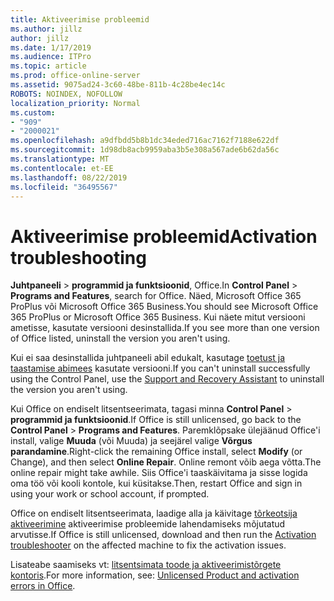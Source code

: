 ```yaml
---
title: Aktiveerimise probleemid
ms.author: jillz
author: jillz
ms.date: 1/17/2019
ms.audience: ITPro
ms.topic: article
ms.prod: office-online-server
ms.assetid: 9075ad24-3c60-48be-811b-4c28be4ec14c
ROBOTS: NOINDEX, NOFOLLOW
localization_priority: Normal
ms.custom:
- "909"
- "2000021"
ms.openlocfilehash: a9dfbdd5b8b1dc34eded716ac7162f7188e622df
ms.sourcegitcommit: 1d98db8acb9959aba3b5e308a567ade6b62da56c
ms.translationtype: MT
ms.contentlocale: et-EE
ms.lasthandoff: 08/22/2019
ms.locfileid: "36495567"
---
```

# <a name="activation-troubleshooting"></a><span data-ttu-id="ec142-102">Aktiveerimise probleemid</span><span class="sxs-lookup"><span data-stu-id="ec142-102">Activation troubleshooting</span></span>

<span data-ttu-id="ec142-103">**Juhtpaneeli** \> **programmid ja funktsioonid**, Office.</span><span class="sxs-lookup"><span data-stu-id="ec142-103">In **Control Panel** \> **Programs and Features**, search for Office.</span></span> <span data-ttu-id="ec142-104">Näed, Microsoft Office 365 ProPlus või Microsoft Office 365 Business.</span><span class="sxs-lookup"><span data-stu-id="ec142-104">You should see Microsoft Office 365 ProPlus or Microsoft Office 365 Business.</span></span> <span data-ttu-id="ec142-105">Kui näete mitut versiooni ametisse, kasutate versiooni desinstallida.</span><span class="sxs-lookup"><span data-stu-id="ec142-105">If you see more than one version of Office listed, uninstall the version you aren't using.</span></span>
  
<span data-ttu-id="ec142-106">Kui ei saa desinstallida juhtpaneeli abil edukalt, kasutage [toetust ja taastamise abimees](https://aka.ms/SARA-OfficeUninstall-Alchemy) kasutate versiooni.</span><span class="sxs-lookup"><span data-stu-id="ec142-106">If you can't uninstall successfully using the Control Panel, use the [Support and Recovery Assistant](https://aka.ms/SARA-OfficeUninstall-Alchemy) to uninstall the version you aren't using.</span></span>
  
<span data-ttu-id="ec142-107">Kui Office on endiselt litsentseerimata, tagasi minna **Control Panel** \> **programmid ja funktsioonid**.</span><span class="sxs-lookup"><span data-stu-id="ec142-107">If Office is still unlicensed, go back to the **Control Panel** \> **Programs and Features**.</span></span> <span data-ttu-id="ec142-108">Paremklõpsake ülejäänud Office'i install, valige **Muuda** (või Muuda) ja seejärel valige **Võrgus parandamine**.</span><span class="sxs-lookup"><span data-stu-id="ec142-108">Right-click the remaining Office install, select **Modify** (or Change), and then select **Online Repair**.</span></span> <span data-ttu-id="ec142-109">Online remont võib aega võtta.</span><span class="sxs-lookup"><span data-stu-id="ec142-109">The online repair might take awhile.</span></span> <span data-ttu-id="ec142-110">Siis Office'i taaskäivitama ja sisse logida oma töö või kooli kontole, kui küsitakse.</span><span class="sxs-lookup"><span data-stu-id="ec142-110">Then, restart Office and sign in using your work or school account, if prompted.</span></span>
  
<span data-ttu-id="ec142-111">Office on endiselt litsentseerimata, laadige alla ja käivitage [tõrkeotsija aktiveerimine](https://aka.ms/SARA-OfficeActivation-Alchemy) aktiveerimise probleemide lahendamiseks mõjutatud arvutisse.</span><span class="sxs-lookup"><span data-stu-id="ec142-111">If Office is still unlicensed, download and then run the [Activation troubleshooter](https://aka.ms/SARA-OfficeActivation-Alchemy) on the affected machine to fix the activation issues.</span></span>
  
<span data-ttu-id="ec142-112">Lisateabe saamiseks vt: [litsentsimata toode ja aktiveerimistõrgete kontoris](https://support.office.com/article/0d23d3c0-c19c-4b2f-9845-5344fedc4380).</span><span class="sxs-lookup"><span data-stu-id="ec142-112">For more information, see: [Unlicensed Product and activation errors in Office](https://support.office.com/article/0d23d3c0-c19c-4b2f-9845-5344fedc4380).</span></span>
